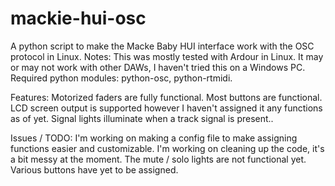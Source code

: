 # mackie-hui-osc
A python script to make the Macke Baby HUI interface work with the OSC protocol in Linux.
Notes: This was mostly tested with Ardour in Linux. It may or may not work with other DAWs, I haven't tried this on a Windows PC.
Required python modules: python-osc, python-rtmidi. 

Features:
  Motorized faders are fully functional.
  Most buttons are functional.
  LCD screen output is supported however I haven't assigned it any functions as of yet. 
  Signal lights illuminate when a track signal is present..
  
 Issues / TODO:
  I'm working on making a config file to make assigning functions easier and customizable.
  I'm working on cleaning up the code, it's a bit messy at the moment.
  The mute / solo lights are not functional yet.
  Various buttons have yet to be assigned.
  
